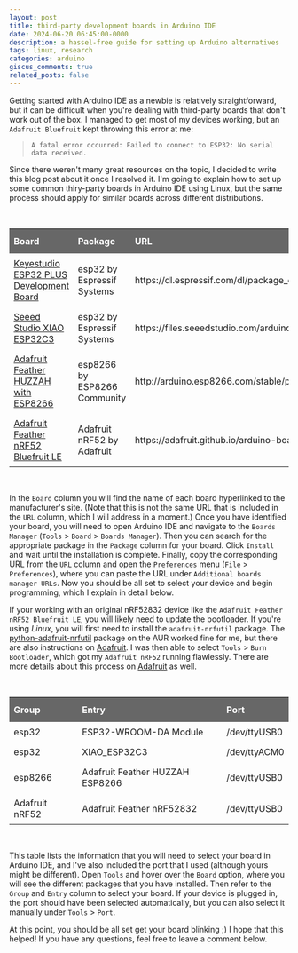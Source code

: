 ```yaml
---
layout: post
title: third-party development boards in Arduino IDE
date: 2024-06-20 06:45:00-0000
description: a hassel-free guide for setting up Arduino alternatives
tags: linux, research
categories: arduino
giscus_comments: true
related_posts: false
---
```


<style>
#boards {
  border-collapse: collapse;
  width: 100%;
}
#boards td, #boards th {
    border: 1px;
    text-align: left;
    padding: 8px;
}
/* #boards tr:nth-child(even){background-color: #f2f2f2;} */
/* #boards tr:hover {background-color: #ddd;} */
#boards th {
  padding-top: 12px;
  padding-bottom: 12px;
  text-align: left;
  background-color: #676767;
  color: white;
}
</style>

Getting started with Arduino IDE as a newbie is relatively straightforward, but it can be difficult when you're dealing with third-party boards that don't work out of the box. I managed to get most of my devices working, but an `Adafruit Bluefruit` kept throwing this error at me:

> `A fatal error occurred: Failed to connect to ESP32: No serial data received.`

Since there weren't many great resources on the topic, I decided to write this blog post about it once I resolved it. I'm going to explain how to set up some common thiry-party boards in Arduino IDE using Linux, but the same process should apply for similar boards across different distributions.

<br>
<table id="boards">
  <tr>
    <th>Board</th>
    <th>Package</th>
    <th>URL</th>
  </tr>
  <tr>
    <td><a href="https://www.keyestudio.com/products/keyestudio-esp32-plus-development-board-woroom-32-module-wifibluetooth-compatible-with-arduino">Keyestudio ESP32 PLUS Development Board</a></td>
    <td>esp32 by Espressif Systems</td>
    <td>https://dl.espressif.com/dl/package_esp32_index.json</td>
  </tr>
  <tr>
    <td><a href="https://www.seeedstudio.com/Seeed-XIAO-ESP32C3-p-5431.html">Seeed Studio XIAO ESP32C3</a></td>
    <td>esp32 by Espressif Systems</td>
    <td>https://files.seeedstudio.com/arduino/package_seeeduino_boards_index.json</td>
  </tr>
  <tr>
    <td><a href="https://www.adafruit.com/product/2821">Adafruit Feather HUZZAH with ESP8266</a></td>
    <td>esp8266 by ESP8266 Community</td>
    <td>http://arduino.esp8266.com/stable/package_esp8266com_index.json</td>
  </tr>
  <tr>
    <td><a href="https://www.digikey.ie/en/products/detail/adafruit-industries-llc/3406/7034992">Adafruit Feather nRF52 Bluefruit LE</a></td>
    <td>Adafruit nRF52 by Adafruit</td>
    <td>https://adafruit.github.io/arduino-board-index/package_adafruit_index.json</td>
  </tr>
</table>
<br>

In the `Board` column you will find the name of each board hyperlinked to the manufacturer's site. (Note that this is not the same URL that is included in the `URL` column, which I will address in a moment.) Once you have identified your board, you will need to open Arduino IDE and navigate to the `Boards Manager` (`Tools` > `Board` > `Boards Manager`). Then you can search for the appropriate package in the `Package` column for your board. Click `Install` and wait until the installation is complete. Finally, copy the corresponding URL from the `URL` column and open the `Preferences` menu (`File` > `Preferences`), where you can paste the URL under `Additional boards manager URLs`. Now you should be all set to select your device and begin programming, which I explain in detail below.

If your working with an original nRF52832 device like the `Adafruit Feather nRF52 Bluefruit LE`, you will likely need to update the bootloader. If you're using <i>Linux</i>, you will first need to install the `adafruit-nrfutil` package. The <a href="https://aur.archlinux.org/packages/python-adafruit-nrfutil">python-adafruit-nrfutil</a> package on the AUR worked fine for me, but there are also instructions on <a href="https://aur.archlinux.org/packages/python-adafruit-nrfutil">Adafruit</a>. I was then able to select `Tools` > `Burn Bootloader`, which got my `Adafruit nRF52` running flawlessly. There are more details about this process on <a href="https://learn.adafruit.com/bluefruit-nrf52-feather-learning-guide/updating-the-bootloader">Adafruit</a> as well.

<br>
<table id="boards">
  <tr>
    <th>Group</th>
    <th>Entry</th>
    <th>Port</th>
  </tr>
  <tr>
    <td>esp32</td>
    <td>ESP32-WROOM-DA Module</td>
    <td>/dev/ttyUSB0</td>
  </tr>
  <tr>
    <td>esp32</td>
    <td>XIAO_ESP32C3</td>
    <td>/dev/ttyACM0</td>
  </tr>
  <tr>
    <td>esp8266</td>
    <td>Adafruit Feather HUZZAH ESP8266</td>
    <td>/dev/ttyUSB0</td>
  </tr>
  <tr>
    <td>Adafruit nRF52</td>
    <td>Adafruit Feather nRF52832</td>
    <td>/dev/ttyUSB0</td>
  </tr>
</table>
<br>

This table lists the information that you will need to select your board in Arduino IDE, and I've also included the port that I used (although yours might be different). Open `Tools` and hover over the `Board` option, where you will see the different packages that you have installed. Then refer to the `Group` and `Entry` column to select your board. If your device is plugged in, the port should have been selected automatically, but you can also select it manually under `Tools` > `Port`.

At this point, you should be all set get your board blinking ;) I hope that this helped! If you have any questions, feel free to leave a comment below. 
